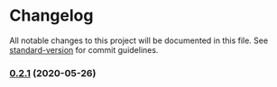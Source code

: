 # Changelog

All notable changes to this project will be documented in this file. See [standard-version](https://github.com/conventional-changelog/standard-version) for commit guidelines.

### [0.2.1](https://github.com/ikhsanalatsary/multer-sharp-s3/compare/v0.2.0...v0.2.1) (2020-05-26)

